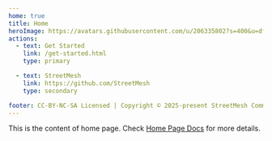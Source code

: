 ```yaml
---
home: true
title: Home
heroImage: https://avatars.githubusercontent.com/u/206335802?s=400&u=df52d23f1e5fde57616a018ea44593df68293aa9&v=4
actions:
  - text: Get Started
    link: /get-started.html
    type: primary

  - text: StreetMesh
    link: https://github.com/StreetMesh
    type: secondary

footer: CC-BY-NC-SA Licensed | Copyright © 2025-present StreetMesh Community
---
```


This is the content of home page. Check [Home Page Docs][default-theme-home] for more details.

[default-theme-home]: https://vuejs.press/reference/default-theme/frontmatter.html#home-page
